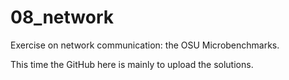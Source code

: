 # 08_network

Exercise on network communication: the OSU Microbenchmarks.

This time the GitHub here is mainly to upload the solutions.
